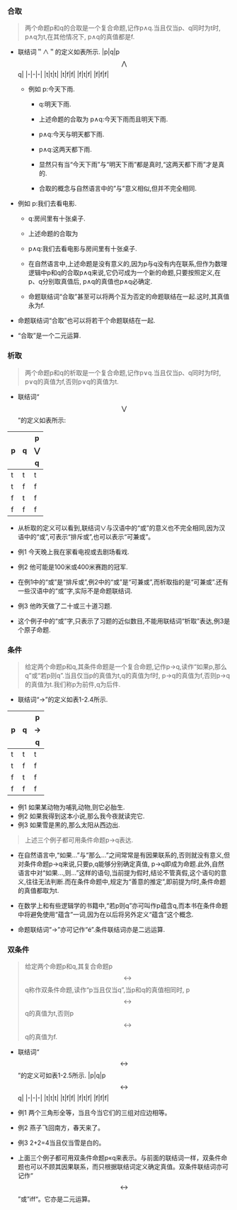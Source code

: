 ### 合取
> 两个命题p和q的合取是一个复合命题,记作p∧q.当且仅当p、q同时为t时, p∧q为t,在其他情况下, p∧q的真值都是f.

* 联结词＂∧＂的定义如表所示.
|p|q|p$$ \bigwedge $$q|
|-|-|-|
|t|t|t|
|t|f|f|
|f|t|f|
|f|f|f|


  * 例如 p:今天下雨.
    * q:明天下雨.
    * 上述命题的合取为 p∧q:今天下雨而且明天下雨.
    * p∧q:今天与明天都下雨.
    * p∧q:这两天都下雨.

    * 显然只有当“今天下雨”与“明天下雨”都是真时,“这两天都下雨”才是真的.
    * 合取的概念与自然语言中的”与”意义相似,但并不完全相同.

* 例如 p:我们去看电影.
    * q:房间里有十张桌子.
    * 上述命题的合取为
    * p∧q:我们去看电影与房间里有十张桌子.

    * 在自然语言中,上述命题是没有意义的,因为p与q没有内在联系,但作为数理逻辑中p和q的合取p∧q来说,它仍可成为一个新的命题,只要按照定义,在p、q分别取真值后, p∧q的真值也p∧q必确定.
    * 命题联结词“合取”甚至可以将两个互为否定的命题联结在一起.这时,其真值永为f.
* 命题联结词“合取”也可以将若干个命题联结在一起.
* “合取”是一个二元运算.


### 析取

> 两个命题p和q的析取是一个复合命题,记作p∨q.当且仅当p、q同时为f时, p∨q的真值为f,否则p∨q的真值为t.

* 联结词“$$\bigvee$$”的定义如表所示:

|p|q|p$$ \bigvee $$q|
|-|-|-|
|t|t|t|
|t|f|f|
|f|t|f|
|f|f|f|

* 从析取的定义可以看到,联结词∨与汉语中的“或”的意义也不完全相同,因为汉语中的“或”,可表示“排斥或”,也可以表示“可兼或”。

* 例1 今天晚上我在家看电视或去剧场看戏.

* 例2 他可能是100米或400米赛跑的冠军.

* 在例1中的“或”是“排斥或”,例2中的“或”是“可兼或”,而析取指的是“可兼或”.还有一些汉语中的“或”字,实际不是命题联结词.

* 例3 他昨天做了二十或三十道习题.

* 这个例子中的“或”字,只表示了习题的近似数目,不能用联结词“析取”表达,例3是个原子命题.

### 条件

> 给定两个命题p和q,其条件命题是一个复合命题,记作p→q,读作“如果p,那么q”或“若p则q”.当且仅当p的真值为t,q的真值为f时, p→q的真值为f,否则p→q的真值为t.我们称p为前件,q为后件.

* 联结词“→”的定义如表1-2.4所示.

|p|q|p$$ \rightarrow $$q|
|-|-|-|
|t|t|t|
|t|f|f|
|f|t|f|
|f|f|f|

* 例1 如果某动物为哺乳动物,则它必胎生. 
* 例2 如果我得到这本小说,那么我今夜就读完它. 
* 例3 如果雪是黑的,那么太阳从西边出.

> 上述三个例子都可用条件命题p→q表达.

* 在自然语言中,“如果…”与“那么…”之间常常是有因果联系的,否则就没有意义,但对条件命题p→q来说,只要p,q能够分别确定真值, p→q即成为命题.此外,自然语言中对“如果…,则…”这样的语句,当前提为假时,结论不管真假,这个语句的意义,往往无法判断.而在条件命题中,规定为“善意的推定”,即前提为f时,条件命题的真值都取为t.

* 在数学上和有些逻辑学的书籍中,“若p则q”亦可叫作p蕴含q,而本书在条件命题中将避免使用“蕴含”一词,因为在以后将另外定义“蕴含”这个概念.

* 命题联结词“→”亦可记作“é”.条件联结词亦是二远运算.

### 双条件
>  给定两个命题p和q,其复合命题p$$ \leftrightarrow  $$q称作双条件命题,读作“p当且仅当q”,当p和q的真值相同时, p$$ \leftrightarrow  $$q的真值为t,否则p$$ \leftrightarrow  $$q的真值为f.
* 联结词“$$ \leftrightarrow  $$”的定义可如表1-2.5所示.
|p|q|p$$ \leftrightarrow  $$q|
|-|-|-|
|t|t|t|
|t|f|f|
|f|t|f|
|f|f|f|

* 例1 两个三角形全等，当且今当它们的三组对应边相等。

* 例2 燕子飞回南方，春天来了。

* 例3 2+2=4当且仅当雪是白的。

* 上面三个例子都可用双条件命题p«q来表示。与前面的联结词一样，双条件命题也可以不顾其因果联系，而只根据联结词定义确定真值。双条件联结词亦可记作“$$ \leftrightarrow  $$”或”iff“。它亦是二元运算。





